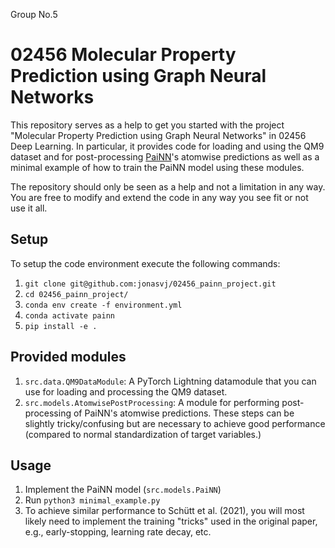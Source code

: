 Group No.5
# 02456 Molecular Property Prediction using Graph Neural Networks
This repository serves as a help to get you started with the project "Molecular Property Prediction using Graph Neural Networks" in 02456 Deep Learning. In particular, it provides code for loading and using the QM9 dataset and for post-processing [PaiNN](https://arxiv.org/pdf/2102.03150)'s atomwise predictions as well as a minimal example of how to train the PaiNN model using these modules.

The repository should only be seen as a help and not a limitation in any way. You are free to modify and extend the code in any way you see fit or not use it all.

## Setup
To setup the code environment execute the following commands:
1. `git clone git@github.com:jonasvj/02456_painn_project.git`
2. `cd 02456_painn_project/`
3. `conda env create -f environment.yml`
4. `conda activate painn`
5. `pip install -e .`


## Provided modules
1. `src.data.QM9DataModule`: A PyTorch Lightning datamodule that you can use for loading and processing the QM9 dataset.
2. `src.models.AtomwisePostProcessing`: A module for performing post-processing of PaiNN's atomwise predictions. These steps can be slightly tricky/confusing but are necessary to achieve good performance (compared to normal standardization of target variables.)


## Usage
1. Implement the PaiNN model (`src.models.PaiNN`)
2. Run `python3 minimal_example.py`
3. To achieve similar performance to Schütt et al. (2021), you will most likely need to implement the training "tricks" used in the original paper, e.g., early-stopping, learning rate decay, etc.